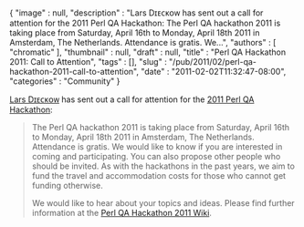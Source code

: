 {
   "image" : null,
   "description" : "Lars Dɪᴇᴄᴋᴏᴡ has sent out a call for attention for the 2011 Perl QA Hackathon: The Perl QA hackathon 2011 is taking place from Saturday, April 16th to Monday, April 18th 2011 in Amsterdam, The Netherlands. Attendance is gratis. We...",
   "authors" : [
      "chromatic"
   ],
   "thumbnail" : null,
   "draft" : null,
   "title" : "Perl QA Hackathon 2011: Call to Attention",
   "tags" : [],
   "slug" : "/pub/2011/02/perl-qa-hackathon-2011-call-to-attention",
   "date" : "2011-02-02T11:32:47-08:00",
   "categories" : "Community"
}





[Lars Dɪᴇᴄᴋᴏᴡ](http://search.cpan.org/~daxim) has sent out a call for
attention for the [2011 Perl QA
Hackathon](http://2011.qa-hackathon.org/qa2011/):

> The Perl QA hackathon 2011 is taking place from Saturday, April 16th
> to Monday, April 18th 2011 in Amsterdam, The Netherlands. Attendance
> is gratis. We would like to know if you are interested in coming and
> participating. You can also propose other people who should be
> invited. As with the hackathons in the past years, we aim to fund the
> travel and accommodation costs for those who cannot get funding
> otherwise.
>
> We would like to hear about your topics and ideas. Please find further
> information at the [Perl QA Hackathon 2011
> Wiki](http://2011.qa-hackathon.org/qa2011/wiki).


